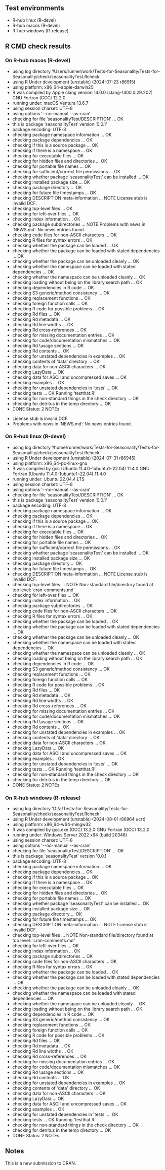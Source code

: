 ## Test environments
- R-hub linux (R-devel)
- R-hub macos (R-devel)
- R-hub windows (R-release)

## R CMD check results

### On R-hub macos (R-devel)
* using log directory ‘/Users/runner/work/Tests-for-Seasonality/Tests-for-Seasonality/check/seasonalityTest.Rcheck’
* using R Under development (unstable) (2024-07-23 r86915)
* using platform: x86_64-apple-darwin20
* R was compiled by
    Apple clang version 14.0.0 (clang-1400.0.29.202)
    GNU Fortran (GCC) 12.2.0
* running under: macOS Ventura 13.6.7
* using session charset: UTF-8
* using options ‘--no-manual --as-cran’
* checking for file ‘seasonalityTest/DESCRIPTION’ ... OK
* this is package ‘seasonalityTest’ version ‘0.0.1’
* package encoding: UTF-8
* checking package namespace information ... OK
* checking package dependencies ... OK
* checking if this is a source package ... OK
* checking if there is a namespace ... OK
* checking for executable files ... OK
* checking for hidden files and directories ... OK
* checking for portable file names ... OK
* checking for sufficient/correct file permissions ... OK
* checking whether package ‘seasonalityTest’ can be installed ... OK
* checking installed package size ... OK
* checking package directory ... OK
* checking for future file timestamps ... OK
* checking DESCRIPTION meta-information ... NOTE
  License stub is invalid DCF.
* checking top-level files ... OK
* checking for left-over files ... OK
* checking index information ... OK
* checking package subdirectories ... NOTE
  Problems with news in ‘NEWS.md’:
  No news entries found.
* checking code files for non-ASCII characters ... OK
* checking R files for syntax errors ... OK
* checking whether the package can be loaded ... OK
* checking whether the package can be loaded with stated dependencies ... OK
* checking whether the package can be unloaded cleanly ... OK
* checking whether the namespace can be loaded with stated dependencies ... OK
* checking whether the namespace can be unloaded cleanly ... OK
* checking loading without being on the library search path ... OK
* checking dependencies in R code ... OK
* checking S3 generic/method consistency ... OK
* checking replacement functions ... OK
* checking foreign function calls ... OK
* checking R code for possible problems ... OK
* checking Rd files ... OK
* checking Rd metadata ... OK
* checking Rd line widths ... OK
* checking Rd cross-references ... OK
* checking for missing documentation entries ... OK
* checking for code/documentation mismatches ... OK
* checking Rd \usage sections ... OK
* checking Rd contents ... OK
* checking for unstated dependencies in examples ... OK
* checking contents of ‘data’ directory ... OK
* checking data for non-ASCII characters ... OK
* checking LazyData ... OK
* checking data for ASCII and uncompressed saves ... OK
* checking examples ... OK
* checking for unstated dependencies in ‘tests’ ... OK
* checking tests ... OK
  Running ‘testthat.R’
* checking for non-standard things in the check directory ... OK
* checking for detritus in the temp directory ... OK
* DONE
Status: 2 NOTEs
- License stub is invalid DCF.
- Problems with news in ‘NEWS.md’: No news entries found.

### On R-hub linux (R-devel)
* using log directory ‘/home/runner/work/Tests-for-Seasonality/Tests-for-Seasonality/check/seasonalityTest.Rcheck’
* using R Under development (unstable) (2024-07-31 r86945)
* using platform: x86_64-pc-linux-gnu
* R was compiled by
    gcc (Ubuntu 11.4.0-1ubuntu1~22.04) 11.4.0
    GNU Fortran (Ubuntu 11.4.0-1ubuntu1~22.04) 11.4.0
* running under: Ubuntu 22.04.4 LTS
* using session charset: UTF-8
* using options ‘--no-manual --as-cran’
* checking for file ‘seasonalityTest/DESCRIPTION’ ... OK
* this is package ‘seasonalityTest’ version ‘0.0.1’
* package encoding: UTF-8
* checking package namespace information ... OK
* checking package dependencies ... OK
* checking if this is a source package ... OK
* checking if there is a namespace ... OK
* checking for executable files ... OK
* checking for hidden files and directories ... OK
* checking for portable file names ... OK
* checking for sufficient/correct file permissions ... OK
* checking whether package ‘seasonalityTest’ can be installed ... OK
* checking installed package size ... OK
* checking package directory ... OK
* checking for future file timestamps ... OK
* checking DESCRIPTION meta-information ... NOTE
License stub is invalid DCF.
* checking top-level files ... NOTE
Non-standard file/directory found at top level:
  ‘cran-comments.md’
* checking for left-over files ... OK
* checking index information ... OK
* checking package subdirectories ... OK
* checking code files for non-ASCII characters ... OK
* checking R files for syntax errors ... OK
* checking whether the package can be loaded ... OK
* checking whether the package can be loaded with stated dependencies ... OK
* checking whether the package can be unloaded cleanly ... OK
* checking whether the namespace can be loaded with stated dependencies ... OK
* checking whether the namespace can be unloaded cleanly ... OK
* checking loading without being on the library search path ... OK
* checking dependencies in R code ... OK
* checking S3 generic/method consistency ... OK
* checking replacement functions ... OK
* checking foreign function calls ... OK
* checking R code for possible problems ... OK
* checking Rd files ... OK
* checking Rd metadata ... OK
* checking Rd line widths ... OK
* checking Rd cross-references ... OK
* checking for missing documentation entries ... OK
* checking for code/documentation mismatches ... OK
* checking Rd \usage sections ... OK
* checking Rd contents ... OK
* checking for unstated dependencies in examples ... OK
* checking contents of ‘data’ directory ... OK
* checking data for non-ASCII characters ... OK
* checking LazyData ... OK
* checking data for ASCII and uncompressed saves ... OK
* checking examples ... OK
* checking for unstated dependencies in ‘tests’ ... OK
* checking tests ... OK
  Running ‘testthat.R’
* checking for non-standard things in the check directory ... OK
* checking for detritus in the temp directory ... OK
* DONE
Status: 2 NOTEs


### On R-hub windows (R-release)
* using log directory 'D:/a/Tests-for-Seasonality/Tests-for-Seasonality/check/seasonalityTest.Rcheck'
* using R Under development (unstable) (2024-08-01 r86964 ucrt)
* using platform: x86_64-w64-mingw32
* R was compiled by
    gcc.exe (GCC) 13.2.0
    GNU Fortran (GCC) 13.2.0
* running under: Windows Server 2022 x64 (build 20348)
* using session charset: UTF-8
* using options '--no-manual --as-cran'
* checking for file 'seasonalityTest/DESCRIPTION' ... OK
* this is package 'seasonalityTest' version '0.0.1'
* package encoding: UTF-8
* checking package namespace information ... OK
* checking package dependencies ... OK
* checking if this is a source package ... OK
* checking if there is a namespace ... OK
* checking for executable files ... OK
* checking for hidden files and directories ... OK
* checking for portable file names ... OK
* checking whether package 'seasonalityTest' can be installed ... OK
* checking installed package size ... OK
* checking package directory ... OK
* checking for future file timestamps ... OK
* checking DESCRIPTION meta-information ... NOTE
License stub is invalid DCF.
* checking top-level files ... NOTE
Non-standard file/directory found at top level:
  'cran-comments.md'
* checking for left-over files ... OK
* checking index information ... OK
* checking package subdirectories ... OK
* checking code files for non-ASCII characters ... OK
* checking R files for syntax errors ... OK
* checking whether the package can be loaded ... OK
* checking whether the package can be loaded with stated dependencies ... OK
* checking whether the package can be unloaded cleanly ... OK
* checking whether the namespace can be loaded with stated dependencies ... OK
* checking whether the namespace can be unloaded cleanly ... OK
* checking loading without being on the library search path ... OK
* checking dependencies in R code ... OK
* checking S3 generic/method consistency ... OK
* checking replacement functions ... OK
* checking foreign function calls ... OK
* checking R code for possible problems ... OK
* checking Rd files ... OK
* checking Rd metadata ... OK
* checking Rd line widths ... OK
* checking Rd cross-references ... OK
* checking for missing documentation entries ... OK
* checking for code/documentation mismatches ... OK
* checking Rd \usage sections ... OK
* checking Rd contents ... OK
* checking for unstated dependencies in examples ... OK
* checking contents of 'data' directory ... OK
* checking data for non-ASCII characters ... OK
* checking LazyData ... OK
* checking data for ASCII and uncompressed saves ... OK
* checking examples ... OK
* checking for unstated dependencies in 'tests' ... OK
* checking tests ... OK
  Running 'testthat.R'
* checking for non-standard things in the check directory ... OK
* checking for detritus in the temp directory ... OK
* DONE
Status: 2 NOTEs


## Notes
This is a new submission to CRAN.
